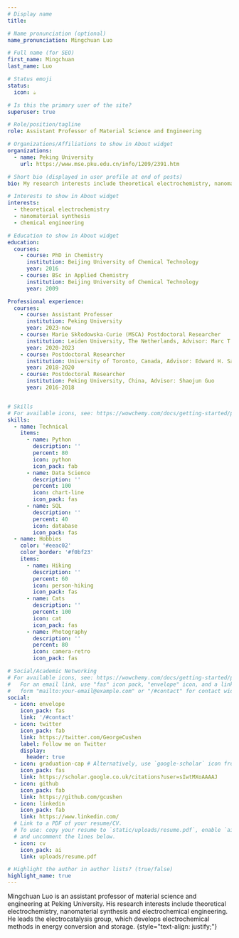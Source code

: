 ```yaml
---
# Display name
title: 

# Name pronunciation (optional)
name_pronunciation: Mingchuan Luo

# Full name (for SEO)
first_name: Mingchuan
last_name: Luo

# Status emoji
status:
  icon: ☕️

# Is this the primary user of the site?
superuser: true

# Role/position/tagline
role: Assistant Professor of Material Science and Engineering

# Organizations/Affiliations to show in About widget
organizations:
  - name: Peking University
    url: https://www.mse.pku.edu.cn/info/1209/2391.htm

# Short bio (displayed in user profile at end of posts)
bio: My research interests include theoretical electrochemistry, nanomaterial synthesis and chemical engineering.

# Interests to show in About widget
interests:
  - theoretical electrochemistry
  - nanomaterial synthesis
  - chemical engineering

# Education to show in About widget
education:
  courses:
    - course: PhD in Chemistry
      institution: Beijing University of Chemical Technology
      year: 2016
    - course: BSc in Applied Chemistry
      institution: Beijing University of Chemical Technology
      year: 2009

Professional experience:
  courses:
    - course: Assistant Professer
      institution: Peking University
      year: 2023-now
    - course: Marie Skłodowska-Curie (MSCA) Postdoctoral Researcher
      institution: Leiden University, The Netherlands, Advisor: Marc T. M. Koper
      year: 2020-2023
    - course: Postdoctoral Researcher
      institution: University of Toronto, Canada, Advisor: Edward H. Sargent
      year: 2018-2020
    - course: Postdoctoral Researcher
      institution: Peking University, China, Advisor: Shaojun Guo
      year: 2016-2018


# Skills
# For available icons, see: https://wowchemy.com/docs/getting-started/page-builder/#icons
skills:
  - name: Technical
    items:
      - name: Python
        description: ''
        percent: 80
        icon: python
        icon_pack: fab
      - name: Data Science
        description: ''
        percent: 100
        icon: chart-line
        icon_pack: fas
      - name: SQL
        description: ''
        percent: 40
        icon: database
        icon_pack: fas
  - name: Hobbies
    color: '#eeac02'
    color_border: '#f0bf23'
    items:
      - name: Hiking
        description: ''
        percent: 60
        icon: person-hiking
        icon_pack: fas
      - name: Cats
        description: ''
        percent: 100
        icon: cat
        icon_pack: fas
      - name: Photography
        description: ''
        percent: 80
        icon: camera-retro
        icon_pack: fas

# Social/Academic Networking
# For available icons, see: https://wowchemy.com/docs/getting-started/page-builder/#icons
#   For an email link, use "fas" icon pack, "envelope" icon, and a link in the
#   form "mailto:your-email@example.com" or "/#contact" for contact widget.
social:
  - icon: envelope
    icon_pack: fas
    link: '/#contact'
  - icon: twitter
    icon_pack: fab
    link: https://twitter.com/GeorgeCushen
    label: Follow me on Twitter
    display:
      header: true
  - icon: graduation-cap # Alternatively, use `google-scholar` icon from `ai` icon pack
    icon_pack: fas
    link: https://scholar.google.co.uk/citations?user=sIwtMXoAAAAJ
  - icon: github
    icon_pack: fab
    link: https://github.com/gcushen
  - icon: linkedin
    icon_pack: fab
    link: https://www.linkedin.com/
  # Link to a PDF of your resume/CV.
  # To use: copy your resume to `static/uploads/resume.pdf`, enable `ai` icons in `params.yaml`,
  # and uncomment the lines below.
  - icon: cv
    icon_pack: ai
    link: uploads/resume.pdf

# Highlight the author in author lists? (true/false)
highlight_name: true
---
```


Mingchuan Luo is an assistant professor of material science and engineering at Peking University. His research interests include theoretical electrochemistry, nanomaterial synthesis and electrochemical engineering. He leads the electrocatalysis group, which develops electrochemical methods in energy conversion and storage.
{style="text-align: justify;"}
